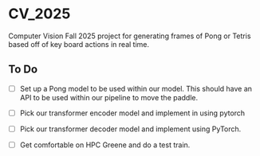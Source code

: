 # CV_2025
Computer Vision Fall 2025 project for generating frames of Pong or Tetris based off of key board actions in real time.

## To Do

- [ ] Set up a Pong model to be used within our model. This should have an API to be used within our pipeline to move the paddle.

- [ ] Pick our transformer encoder model and implement in using pytorch

- [ ] Pick our transformer decoder model and implement using PyTorch.

- [ ] Get comfortable on HPC Greene and do a test train.
